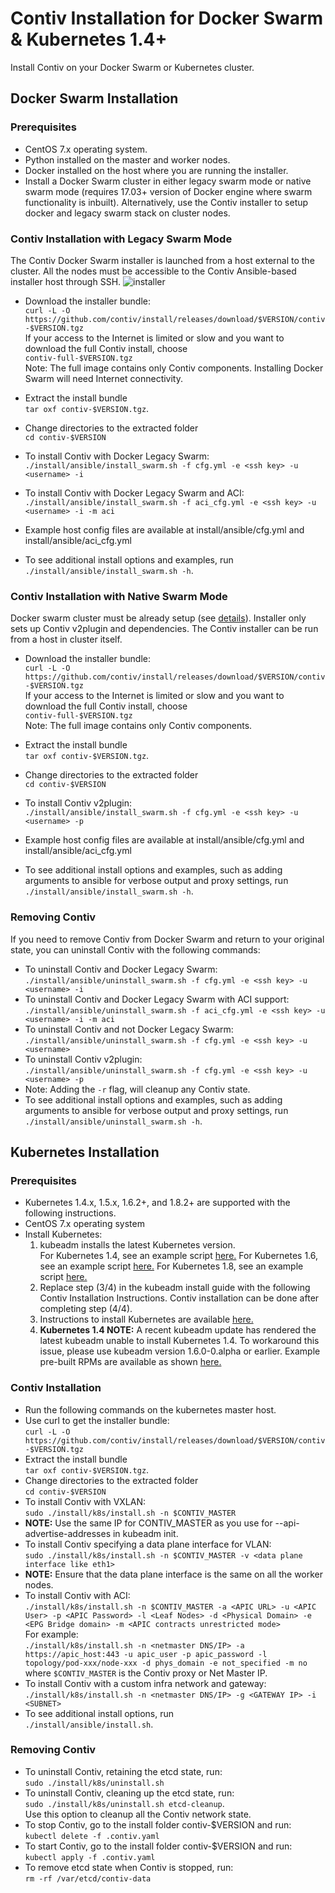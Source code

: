 # Contiv Installation for Docker Swarm & Kubernetes 1.4+
Install Contiv on your Docker Swarm or Kubernetes cluster.

## Docker Swarm Installation
### Prerequisites
* CentOS 7.x operating system.
* Python installed on the master and worker nodes.
* Docker installed on the host where you are running the installer.
* Install a Docker Swarm cluster in either legacy swarm mode or native swarm mode (requires 17.03+ version of Docker engine where swarm functionality is inbuilt). Alternatively, use the Contiv installer to setup docker and legacy swarm stack on cluster nodes.

### Contiv Installation with Legacy Swarm Mode

The Contiv Docker Swarm installer is launched from a host external to the cluster.  All the nodes must be accessible to the Contiv Ansible-based installer host through SSH.
![installer](installer.png)
* Download the installer bundle: <br>`curl -L -O https://github.com/contiv/install/releases/download/$VERSION/contiv-$VERSION.tgz`<br>
If your access to the Internet is limited or slow and you want to download the full Contiv install, choose <br>
`contiv-full-$VERSION.tgz`<br>
Note: The full image contains only Contiv components. Installing Docker Swarm will need Internet connectivity.
* Extract the install bundle <br>`tar oxf contiv-$VERSION.tgz`.
* Change directories to the extracted folder <br>`cd contiv-$VERSION`

* To install Contiv with Docker Legacy Swarm:<br> `./install/ansible/install_swarm.sh -f cfg.yml -e <ssh key> -u <username> -i`
* To install Contiv with Docker Legacy Swarm and ACI:<br> `./install/ansible/install_swarm.sh -f aci_cfg.yml -e <ssh key> -u <username> -i -m aci`

* Example host config files are available at install/ansible/cfg.yml and install/ansible/aci_cfg.yml
* To see additional install options and examples, run <br>`./install/ansible/install_swarm.sh -h`.

### Contiv Installation with Native Swarm Mode

Docker swarm cluster must be already setup (see [details](https://docs.docker.com/engine/swarm/)). Installer only sets up Contiv v2plugin and dependencies. The Contiv installer can be run from a host in cluster itself.

* Download the installer bundle: <br>`curl -L -O https://github.com/contiv/install/releases/download/$VERSION/contiv-$VERSION.tgz`<br>
If your access to the Internet is limited or slow and you want to download the full Contiv install, choose <br>
`contiv-full-$VERSION.tgz`<br>
Note: The full image contains only Contiv components.
* Extract the install bundle <br>`tar oxf contiv-$VERSION.tgz`.
* Change directories to the extracted folder <br>`cd contiv-$VERSION`

* To install Contiv v2plugin:<br> `./install/ansible/install_swarm.sh -f cfg.yml -e <ssh key> -u <username> -p`

* Example host config files are available at install/ansible/cfg.yml and install/ansible/aci_cfg.yml
* To see additional install options and examples, such as adding arguments to ansible for verbose output and proxy settings, run <br>`./install/ansible/install_swarm.sh -h`.

### Removing Contiv

If you need to remove Contiv from Docker Swarm and return to your original state, you can uninstall Contiv with the following commands:
* To uninstall Contiv and Docker Legacy Swarm:<br>
`./install/ansible/uninstall_swarm.sh -f cfg.yml -e <ssh key> -u <username> -i`
* To uninstall Contiv and Docker Legacy Swarm with ACI support:<br>
`./install/ansible/uninstall_swarm.sh -f aci_cfg.yml -e <ssh key> -u <username> -i -m aci`
* To uninstall Contiv and not Docker Legacy Swarm:<br>
`./install/ansible/uninstall_swarm.sh -f cfg.yml -e <ssh key> -u <username>`
* To uninstall Contiv v2plugin:<br>
`./install/ansible/uninstall_swarm.sh -f cfg.yml -e <ssh key> -u <username> -p`
* Note: Adding the `-r` flag, will cleanup any Contiv state.
* To see additional install options and examples, such as adding arguments to ansible for verbose output and proxy settings, run <br>`./install/ansible/uninstall_swarm.sh -h`.

## Kubernetes Installation

### Prerequisites

* Kubernetes 1.4.x, 1.5.x, 1.6.2+, and 1.8.2+ are supported with the following instructions.
* CentOS 7.x operating system
* Install Kubernetes:
  1. kubeadm installs the latest Kubernetes version. <br>
     For Kubernetes 1.4, see an example script [here.](https://github.com/contiv/install/blob/master/cluster/k8s1.4/k8smaster.sh)
     For Kubernetes 1.6, see an example script [here.](https://github.com/contiv/install/blob/master/cluster/k8s1.6/k8smaster.sh)
     For Kubernetes 1.8, see an example script [here.](https://github.com/contiv/install/blob/master/cluster/k8s1.8/k8smaster.sh)
  1. Replace step (3/4) in the kubeadm install guide with the following Contiv Installation Instructions. Contiv installation can be done after completing step (4/4).
  1. Instructions to install Kubernetes are available [here.](http://kubernetes.io/docs/getting-started-guides/kubeadm/)
  1. **Kubernetes 1.4 NOTE:** A recent kubeadm update has rendered the latest kubeadm unable to install Kubernetes 1.4. To workaround this issue, please use kubeadm version 1.6.0-0.alpha or earlier.
     Example pre-built RPMs are available as shown [here.](https://github.com/contiv/install/blob/master/cluster/k8s1.4/bootstrap_centos.sh#L22-L26)

### Contiv Installation
* Run the following commands on the kubernetes master host.
* Use curl to get the installer bundle: <br>`curl -L -O https://github.com/contiv/install/releases/download/$VERSION/contiv-$VERSION.tgz`
* Extract the install bundle <br>`tar oxf contiv-$VERSION.tgz`.
* Change directories to the extracted folder <br>`cd contiv-$VERSION`
* To install Contiv with VXLAN:<br> `sudo ./install/k8s/install.sh -n $CONTIV_MASTER`
* **NOTE:** Use the same IP for CONTIV_MASTER as you use for --api-advertise-addresses in kubeadm init.
* To install Contiv specifying a data plane interface for VLAN:<br> `sudo ./install/k8s/install.sh -n $CONTIV_MASTER -v <data plane interface like eth1>`
* **NOTE:** Ensure that the data plane interface is the same on all the worker nodes.
* To install Contiv with ACI: <br>`./install/k8s/install.sh -n $CONTIV_MASTER -a <APIC URL> -u <APIC User> -p <APIC Password> -l <Leaf Nodes> -d <Physical Domain> -e <EPG Bridge domain> -m <APIC contracts unrestricted mode>
  ` <br> For example: <br> `./install/k8s/install.sh -n <netmaster DNS/IP> -a https://apic_host:443 -u apic_user -p apic_password -l topology/pod-xxx/node-xxx -d phys_domain -e not_specified -m no
  `
 <br> where `$CONTIV_MASTER` is the Contiv proxy or Net Master IP.
* To install Contiv with a custom infra network and gateway: <br>`./install/k8s/install.sh -n <netmaster DNS/IP> -g <GATEWAY IP> -i <SUBNET>`
* To see additional install options, run <br> `./install/ansible/install.sh`.

### Removing Contiv
* To uninstall Contiv, retaining the etcd state, run:<br>
`sudo ./install/k8s/uninstall.sh`
* To uninstall Contiv, cleaning up the etcd state, run:<br>
`sudo ./install/k8s/uninstall.sh etcd-cleanup`. <br>Use this option to cleanup all the Contiv network state. 
* To stop Contiv, go to the install folder contiv-$VERSION and run:<br> `kubectl delete -f .contiv.yaml`
* To start Contiv, go to the install folder contiv-$VERSION and run:<br> `kubectl apply -f .contiv.yaml`
* To remove etcd state when Contiv is stopped, run: <br> `rm -rf /var/etcd/contiv-data`

